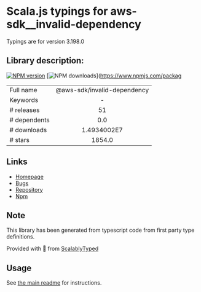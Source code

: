 
# Scala.js typings for aws-sdk__invalid-dependency

Typings are for version 3.198.0

## Library description:
[![NPM version](https://img.shields.io/npm/v/@aws-sdk/invalid-dependency/latest.svg)](https://www.npmjs.com/package/@aws-sdk/invalid-dependency) [![NPM downloads](https://img.shields.io/npm/dm/@aws-sdk/invalid-dependency.svg)](https://www.npmjs.com/packag

|                    |                 |
| ------------------ | :-------------: |
| Full name          | @aws-sdk/invalid-dependency |
| Keywords           | - |
| # releases         | 51 |
| # dependents       | 0.0 |
| # downloads        | 1.4934002E7 |
| # stars            | 1854.0 |

## Links
- [Homepage](https://github.com/aws/aws-sdk-js-v3/tree/main/packages/invalid-dependency)
- [Bugs](https://github.com/aws/aws-sdk-js-v3/issues)
- [Repository](https://github.com/aws/aws-sdk-js-v3)
- [Npm](https://www.npmjs.com/package/%40aws-sdk%2Finvalid-dependency)
    


## Note
This library has been generated from typescript code from first party type definitions.

Provided with :purple_heart: from [ScalablyTyped](https://github.com/oyvindberg/ScalablyTyped)

## Usage
See [the main readme](../../readme.md) for instructions.


